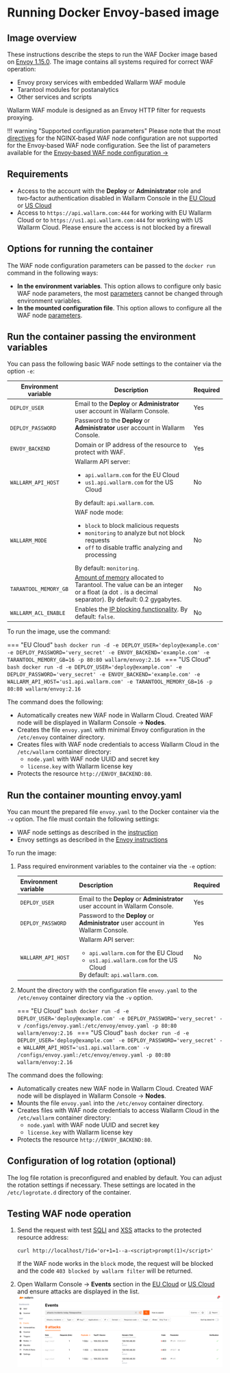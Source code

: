 # Running Docker Envoy‑based image

## Image overview

These instructions describe the steps to run the WAF Docker image based on [Envoy 1.15.0](https://www.envoyproxy.io/docs/envoy/v1.15.0/). The image contains all systems required for correct WAF operation:

* Envoy proxy services with embedded Wallarm WAF module
* Tarantool modules for postanalytics
* Other services and scripts

Wallarm WAF module is designed as an Envoy HTTP filter for requests proxying.

!!! warning "Supported configuration parameters"
    Please note that the most [directives](../../configure-parameters-en.md) for the NGINX‑based WAF node configuration are not supported for the Envoy‑based WAF node configuration. See the list of parameters available for the [Envoy‑based WAF node configuration →](../../configuration-guides/envoy/fine-tuning.md)

## Requirements

* Access to the account with the **Deploy** or **Administrator** role and two‑factor authentication disabled in Wallarm Console in the [EU Cloud](https://my.wallarm.com/) or [US Cloud](https://us1.my.wallarm.com/)
* Access to `https://api.wallarm.com:444` for working with EU Wallarm Cloud or to `https://us1.api.wallarm.com:444` for working with US Wallarm Cloud. Please ensure the access is not blocked by a firewall

## Options for running the container

The WAF node configuration parameters can be passed to the `docker run` command in the following ways:

* **In the environment variables**. This option allows to configure only basic WAF node parameters, the most [parameters](../../configuration-guides/envoy/fine-tuning.md) cannot be changed through environment variables.
* **In the mounted configuration file**. This option allows to configure all the WAF node [parameters](../../configuration-guides/envoy/fine-tuning.md).

## Run the container passing the environment variables

You can pass the following basic WAF node settings to the container via the option `-e`:

Environment variable | Description| Required
--- | ---- | ----
`DEPLOY_USER` | Email to the **Deploy** or **Administrator** user account in Wallarm Console.| Yes
`DEPLOY_PASSWORD` | Password to the **Deploy** or **Administrator** user account in Wallarm Console. | Yes
`ENVOY_BACKEND` | Domain or IP address of the resource to protect with WAF. | Yes
`WALLARM_API_HOST` | Wallarm API server:<ul><li>`api.wallarm.com` for the EU Cloud</li><li>`us1.api.wallarm.com` for the US Cloud</li></ul>By default: `api.wallarm.com`. | No
`WALLARM_MODE` | WAF node mode:<ul><li>`block` to block malicious requests</li><li>`monitoring` to analyze but not block requests</li><li>`off` to disable traffic analyzing and processing</li></ul>By default: `monitoring`. | No
`TARANTOOL_MEMORY_GB` | [Amount of memory](../../configuration-guides/allocate-resources-for-waf-node.md) allocated to Tarantool. The value can be an integer or a float (a dot <code>.</code> is a decimal separator). By default: 0.2 gygabytes. | No
`WALLARM_ACL_ENABLE` | Enables the [IP blocking functionality](../../../user-guides/blacklist.md). By default: `false`. | No 

To run the image, use the command:

=== "EU Cloud"
    ```bash
    docker run -d -e DEPLOY_USER='deploy@example.com' -e DEPLOY_PASSWORD='very_secret' -e ENVOY_BACKEND='example.com' -e TARANTOOL_MEMORY_GB=16 -p 80:80 wallarm/envoy:2.16
    ```
=== "US Cloud"
    ```bash
    docker run -d -e DEPLOY_USER='deploy@example.com' -e DEPLOY_PASSWORD='very_secret' -e ENVOY_BACKEND='example.com' -e WALLARM_API_HOST='us1.api.wallarm.com' -e TARANTOOL_MEMORY_GB=16 -p 80:80 wallarm/envoy:2.16
    ```

The command does the following:

* Automatically creates new WAF node in Wallarm Cloud. Created WAF node will be displayed in Wallarm Console → **Nodes**.
* Creates the file `envoy.yaml` with minimal Envoy configuration in the `/etc/envoy` container directory.
* Creates files with WAF node credentials to access Wallarm Cloud in the `/etc/wallarm` container directory:
    * `node.yaml` with WAF node UUID and secret key
    * `license.key` with Wallarm license key
* Protects the resource `http://ENVOY_BACKEND:80`.

## Run the container mounting envoy.yaml

You can mount the prepared file `envoy.yaml` to the Docker container via the `-v` option. The file must contain the following settings:

* WAF node settings as described in the [instruction](../../configuration-guides/envoy/fine-tuning.md)
* Envoy settings as described in the [Envoy instructions](https://www.envoyproxy.io/docs/envoy/v1.15.0/configuration/overview/overview)

To run the image:

1. Pass required environment variables to the container via the `-e` option:

    Environment variable | Description| Required
    --- | ---- | ----
    `DEPLOY_USER` | Email to the **Deploy** or **Administrator** user account in Wallarm Console.| Yes
    `DEPLOY_PASSWORD` | Password to the **Deploy** or **Administrator** user account in Wallarm Console. | Yes
    `WALLARM_API_HOST` | Wallarm API server:<ul><li>`api.wallarm.com` for the EU Cloud</li><li>`us1.api.wallarm.com` for the US Cloud</li></ul>By default: `api.wallarm.com`. | No

2. Mount the directory with the configuration file `envoy.yaml` to the `/etc/envoy` container directory via the `-v` option.

    === "EU Cloud"
        ```bash
        docker run -d -e DEPLOY_USER='deploy@example.com' -e DEPLOY_PASSWORD='very_secret' -v /configs/envoy.yaml:/etc/envoy/envoy.yaml -p 80:80 wallarm/envoy:2.16
        ```
    === "US Cloud"
        ```bash
        docker run -d -e DEPLOY_USER='deploy@example.com' -e DEPLOY_PASSWORD='very_secret' -e WALLARM_API_HOST='us1.api.wallarm.com' -v /configs/envoy.yaml:/etc/envoy/envoy.yaml -p 80:80 wallarm/envoy:2.16
        ```

The command does the following:

* Automatically creates new WAF node in Wallarm Cloud. Created WAF node will be displayed in Wallarm Console → **Nodes**.
* Mounts the file `envoy.yaml` into the `/etc/envoy` container directory.
* Creates files with WAF node credentials to access Wallarm Cloud in the `/etc/wallarm` container directory:
    * `node.yaml` with WAF node UUID and secret key
    * `license.key` with Wallarm license key
* Protects the resource `http://ENVOY_BACKEND:80`.

## Configuration of log rotation (optional)

The log file rotation is preconfigured and enabled by default. You can adjust the rotation settings if necessary. These settings are located in the `/etc/logrotate.d` directory of the container.

## Testing WAF node operation

1. Send the request with test [SQLI](../../../attacks-vulns-list.md#sql-injection) and [XSS](../../../attacks-vulns-list.md#crosssite-scripting-xss) attacks to the protected resource address:

    ```
    curl http://localhost/?id='or+1=1--a-<script>prompt(1)</script>'
    ```

    If the WAF node works in the `block` mode, the request will be blocked and the code `403 blocked by wallarm filter` will be returned.
2. Open Wallarm Console → **Events** section in the [EU Cloud](https://my.wallarm.com/search) or [US Cloud](https://us1.my.wallarm.com/search) and ensure attacks are displayed in the list.
    ![!Attacks in the interface](../../../images/admin-guides/test-attacks.png)
